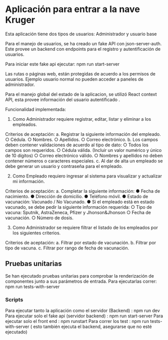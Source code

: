 # Aplicación para entrar a la nave Kruger

Esta aplicación tiene dos tipos de usuarios: Administrador y usuario base

Para el manejo de usuarios, se ha creado un fake API con json-server-auth. 
Este provee un backend con endpoints para el registro y autentificación de usuarios.

Para iniciar este fake api ejecutar: npm run start-server


Las rutas o páginas web, están protegidas de acuerdo a los permisos de usuarios. 
Ejemplo usuario normal  no pueden acceder a paneles de administrador.

Para el manejo global del estado de la aplicacion, se utilizó React context API, esta provee información del usuario autentificado .

Funcionalidad implementada:

1. Como Administrador requiere registrar, editar, listar y eliminar a los empleados.

Criterios de aceptación:
a. Registrar la siguiente información del empleado.
○ Cédula.
○ Nombres.
○ Apellidos.
○ Correo electrónico.
b. Los campos deben contener validaciones de acuerdo al tipo de dato:
○ Todos los campos son requeridos.
○ Cédula válida. (Incluir un valor numérico y único de 10 dígitos)
○ Correo electrónico válido.
○ Nombres y apellidos no deben contener números o caracteres especiales.
c. Al dar de alta un empleado se debe generar un usuario y contraseña para el empleado.

2. Como Empleado requiero ingresar al sistema para visualizar y actualizar mi información.

Criterios de aceptación:
a. Completar la siguiente información:
● Fecha de nacimiento.
● Dirección de domicilio.
● Teléfono móvil.
● Estado de vacunación: Vacunado / No Vacunado.
● Si el empleado está en estado vacunado, se debe pedir la siguiente información
requerida:
○ Tipo de vacuna: Sputnik, AstraZeneca, Pfizer y Jhonson&Jhonson
○ Fecha de vacunación.
○ Número de dosis.

3. Como Administrador se requiere filtrar el listado de los empleados por los siguientes criterios.

Criterios de aceptación:
a. Filtrar por estado de vacunación.
b. Filtrar por tipo de vacuna.
c. Filtrar por rango de fecha de vacunación.


## Pruebas unitarias

Se han ejecutado pruebas unitarias para comprobar la renderización de componentes junto a sus parámetros de entrada.
Para ejecutarlas correr: npm run tests-with-server

### Scripts

Para ejecutar tanto la aplicación como el servidor (Backend) : npm run dev
Para ejecutar solo el fake api (servidor backend) :     npm run  start-server
Para ejecutar solo el front end : npm runstart
Para correr los test : npm run tests-with-server ( esto también ejecuta el backend, asegurarse que no esté ejecutado)
